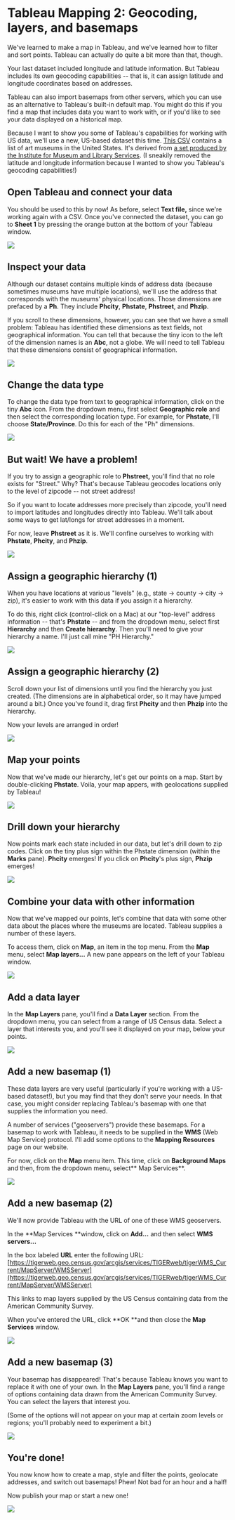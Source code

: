 # Tableau Mapping 2: Geocoding, layers, and basemaps

We've learned to make a map in Tableau, and we've learned how to filter and sort points. Tableau can actually do quite a bit more than that, though.

Your last dataset included longitude and latitude information. But Tableau includes its own geocoding capabilities -- that is, it can assign latitude and longitude coordinates based on addresses.

Tableau can also import basemaps from other servers, which you can use as an alternative to Tableau's built-in default map. You might do this if you find a map that includes data you want to work with, or if you'd like to see your data displayed on a historical map.

Because I want to show you some of Tableau's capabilities for working with US data, we'll use a new, US-based dataset this time. [This CSV](https://www.dropbox.com/s/o24qy0q72spvd4t/US_art_museums_nolatlongs.csv?dl=0) contains a list of art museums in the United States. It's derived from [a set produced by the Institute for Museum and Library Services](https://www.imls.gov/research-evaluation/data-collection/museum-data-files#museumdatafile). (I sneakily removed the latitude and longitude information because I wanted to show you Tableau's geocoding capabilities!)

## Open Tableau and connect your data

You should be used to this by now! As before, select **Text file,** since we're working again with a CSV. Once you've connected the dataset, you can go to **Sheet 1** by pressing the orange button at the bottom of your Tableau window.

![][1]

[1]: images/tableau-mapping-2--geolocation-and-basemaps/open-tableau-and-connect-your-data.png

## Inspect your data

Although our dataset contains multiple kinds of address data (because sometimes museums have multiple locations), we'll use the address that corresponds with the museums' physical locations. Those dimensions are prefaced by a **Ph**. They include **Phcity**, **Phstate**, **Phstreet**, and **Phzip**.

If you scroll to these dimensions, however, you can see that we have a small problem: Tableau has identified these dimensions as text fields, not geographical information. You can tell that because the tiny icon to the left of the dimension names is an **Abc**, not a globe. We will need to tell Tableau that these dimensions consist of geographical information.

![][2]

[2]: images/tableau-mapping-2--geolocation-and-basemaps/inspect-your-data.png

## Change the data type

To change the data type from text to geographical information, click on the tiny **Abc** icon. From the dropdown menu, first select **Geographic role** and then select the corresponding location type. For example, for **Phstate**, I'll choose **State/Province**. Do this for each of the "Ph" dimensions.

![][3]

[3]: images/tableau-mapping-2--geolocation-and-basemaps/change-the-data-type.png

## But wait! We have a problem!

If you try to assign a geographic role to **Phstreet,** you'll find that no role exists for "Street." Why? That's because Tableau geocodes locations only to the level of zipcode -- not street address!

So if you want to locate addresses more precisely than zipcode, you'll need to import latitudes and longitudes directly into Tableau. We'll talk about some ways to get lat/longs for street addresses in a moment.

For now, leave **Phstreet** as it is. We'll confine ourselves to working with **Phstate**, **Phcity**, and **Phzip**.

![][4]

[4]: images/tableau-mapping-2--geolocation-and-basemaps/but-wait--we-have-a-problem-.png

## Assign a geographic hierarchy (1)

When you have locations at various "levels" (e.g., state -> county -> city -> zip), it's easier to work with this data if you assign it a hierarchy.

To do this, right click (control-click on a Mac) at our "top-level" address information -- that's **Phstate** -- and from the dropdown menu, select first **Hierarchy** and then **Create hierarchy**. Then you'll need to give your hierarchy a name. I'll just call mine "PH Hierarchy."

![][5]

[5]: images/tableau-mapping-2--geolocation-and-basemaps/assign-a-geographic-hierarchy--1-.png

## Assign a geographic hierarchy (2)

Scroll down your list of dimensions until you find the hierarchy you just created. (The dimensions are in alphabetical order, so it may have jumped around a bit.) Once you've found it, drag first **Phcity** and then **Phzip** into the hierarchy.

Now your levels are arranged in order!

![][6]

[6]: images/tableau-mapping-2--geolocation-and-basemaps/assign-a-geographic-hierarchy--2-.png

## Map your points

Now that we've made our hierarchy, let's get our points on a map. Start by double-clicking **Phstate**. Voila, your map appers, with geolocations supplied by Tableau!

![][7]

[7]: images/tableau-mapping-2--geolocation-and-basemaps/map-your-points.png

## Drill down your hierarchy

Now points mark each state included in our data, but let's drill down to zip codes. Click on the tiny plus sign within the Phstate dimension (within the **Marks** pane). **Phcity** emerges! If you click on **Phcity**'s plus sign, **Phzip** emerges!

![][8]

[8]: images/tableau-mapping-2--geolocation-and-basemaps/drill-down-your-hierarchy.png

## Combine your data with other information

Now that we've mapped our points, let's combine that data with some other data about the places where the museums are located. Tableau supplies a number of these layers.

To access them, click on **Map**, an item in the top menu. From the **Map** menu, select **Map layers...** A new pane appears on the left of your Tableau window.

![][9]

[9]: images/tableau-mapping-2--geolocation-and-basemaps/combine-your-data-with-other-information.png

## Add a data layer

In the **Map Layers** pane, you'll find a **Data Layer** section. From the dropdown menu, you can select from a range of US Census data. Select a layer that interests you, and you'll see it displayed on your map, below your points.

![][10]

[10]: images/tableau-mapping-2--geolocation-and-basemaps/add-a-data-layer.png

## Add a new basemap (1)

These data layers are very useful (particularly if you're working with a US-based dataset!), but you may find that they don't serve your needs. In that case, you might consider replacing Tableau's basemap with one that supplies the information you need.

A number of services ("geoservers") provide these basemaps. For a basemap to work with Tableau, it needs to be supplied in the **WMS** (Web Map Service) protocol. I'll add some options to the **Mapping Resources** page on our website.

For now, click on the **Map** menu item. This time, click on **Background Maps** and then, from the dropdown menu, select** Map Services**.

![][11]

[11]: images/tableau-mapping-2--geolocation-and-basemaps/add-a-new-basemap--1-.png

## Add a new basemap (2)

We'll now provide Tableau with the URL of one of these WMS geoservers.

In the **Map Services **window, click on **Add...** and then select **WMS servers...**

In the box labeled **URL** enter the following URL: [https://tigerweb.geo.census.gov/arcgis/services/TIGERweb/tigerWMS_Current/MapServer/WMSServer](https://tigerweb.geo.census.gov/arcgis/services/TIGERweb/tigerWMS_Current/MapServer/WMSServer)

This links to map layers supplied by the US Census containing data from the American Community Survey.

When you've entered the URL, click **OK **and then close the **Map Services** window.

![][12]

[12]: images/tableau-mapping-2--geolocation-and-basemaps/add-a-new-basemap--2-.png

## Add a new basemap (3)

Your basemap has disappeared! That's because Tableau knows you want to replace it with one of your own. In the **Map Layers** pane, you'll find a range of options containing data drawn from the American Community Survey. You can select the layers that interest you.

(Some of the options will not appear on your map at certain zoom levels or regions; you'll probably need to experiment a bit.)

![][13]

[13]: images/tableau-mapping-2--geolocation-and-basemaps/add-a-new-basemap--3-.png

## You're done!

You now know how to create a map, style and filter the points, geolocate addresses, and switch out basemaps! Phew! Not bad for an hour and a half!

Now publish your map or start a new one!

![][14]

[14]: images/tableau-mapping-2--geolocation-and-basemaps/you-re-done-.png
